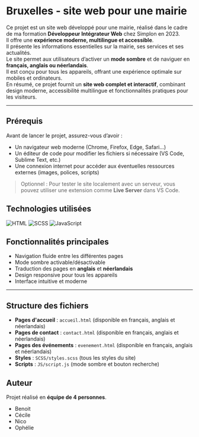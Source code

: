 # Bruxelles - site web pour une mairie

Ce projet est un site web développé pour une mairie, réalisé dans le cadre de ma formation **Développeur Intégrateur Web** chez Simplon en 2023.  
Il offre une **expérience moderne, multilingue et accessible**.  
Il présente les informations essentielles sur la mairie, ses services et ses actualités.  
Le site permet aux utilisateurs d’activer un **mode sombre** et de naviguer en **français, anglais ou néerlandais**.  
Il est conçu pour tous les appareils, offrant une expérience optimale sur mobiles et ordinateurs.  
En résumé, ce projet fournit un **site web complet et interactif**, combinant design moderne, accessibilité multilingue et fonctionnalités pratiques pour les visiteurs.

---

## Prérequis
Avant de lancer le projet, assurez-vous d’avoir :  

- Un navigateur web moderne (Chrome, Firefox, Edge, Safari…)  
- Un éditeur de code pour modifier les fichiers si nécessaire (VS Code, Sublime Text, etc.)  
- Une connexion internet pour accéder aux éventuelles ressources externes (images, polices, scripts)  

> Optionnel : Pour tester le site localement avec un serveur, vous pouvez utiliser une extension comme **Live Server** dans VS Code.

## Technologies utilisées

![HTML](https://img.shields.io/badge/HTML-FF69B4)
![SCSS](https://img.shields.io/badge/SCSS-1E90FF?style=flat-square&logo=sass&logoColor=white)
![JavaScript](https://img.shields.io/badge/JavaScript-yellow)



## Fonctionnalités principales
- Navigation fluide entre les différentes pages
- Mode sombre activable/désactivable
- Traduction des pages en **anglais** et **néerlandais**
- Design responsive pour tous les appareils
- Interface intuitive et moderne

---

## Structure des fichiers

- **Pages d'accueil** : `accueil.html` (disponible en français, anglais et néerlandais)  
- **Pages de contact** : `contact.html` (disponible en français, anglais et néerlandais)  
- **Pages des événements** : `evenement.html` (disponible en français, anglais et néerlandais)  
- **Styles** : `SCSS/styles.scss` (tous les styles du site)  
- **Scripts** : `JS/script.js` (mode sombre et bouton recherche)  

## Auteur

Projet réalisé en **équipe de 4 personnes**.
- Benoit
- Cécile
- Nico
- Ophélie
